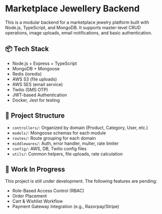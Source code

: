 # Marketplace Jewellery Backend

This is a modular backend for a marketplace jewelry platform built with Node.js, TypeScript, and MongoDB. It supports master-level CRUD operations, image uploads, email notifications, and basic authentication.

## 📦 Tech Stack

- Node.js + Express + TypeScript
- MongoDB + Mongoose
- Redis (ioredis)
- AWS S3 (file uploads)
- AWS SES (email service)
- Twilio (SMS OTP)
- JWT-based Authentication
- Docker, Jest for testing

## 📁 Project Structure

- `controllers/`: Organized by domain (Product, Category, User, etc.)
- `models/`: Mongoose schemas for each module
- `routes/`: Route grouping for each domain
- `middlewares/`: Auth, error handler, multer, rate limiter
- `config/`: AWS, DB, Twilio config files
- `utils/`: Common helpers, file uploads, rate calculation

## 🚧 Work In Progress

This project is still under development. The following features are pending:

- Role-Based Access Control (RBAC)
- Order Placement
- Cart & Wishlist Workflow
- Payment Gateway Integration (e.g., Razorpay/Stripe)

